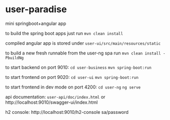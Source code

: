 # user-paradise
mini springboot+angular app

to build the spring boot apps just run 
```mvn clean install```

compiled angular app is stored under ```user-ui/src/main/resources/static```

to build a new fresh runnable from the user-ng spa run
```mvn clean install -PbuildNg```

to start backend on port 9010:
```cd user-business```
```mvn spring-boot:run```

to start frontend on port 9020:
```cd user-ui```
```mvn spring-boot:run```

to start frontend in dev mode on port 4200:
```cd user-ng```
```ng serve```

api documentation:
```user-api/doc/index.html```
or
http://localhost:9010/swagger-ui/index.html

h2 console:
http://localhost:9010/h2-console
sa/password
